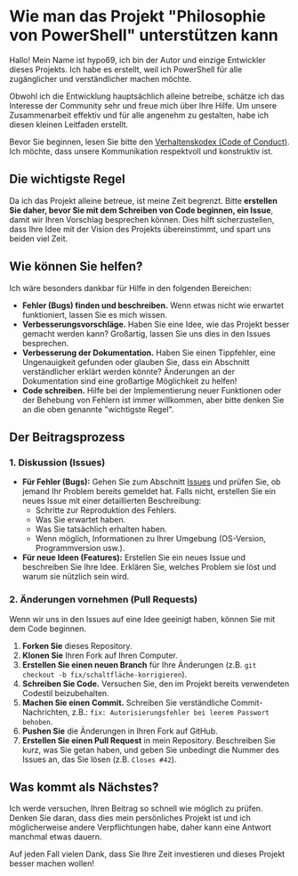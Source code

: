 # Wie man das Projekt "Philosophie von PowerShell" unterstützen kann

Hallo! Mein Name ist hypo69, ich bin der Autor und einzige Entwickler dieses Projekts. Ich habe es erstellt, weil ich PowerShell für alle zugänglicher und verständlicher machen möchte.

Obwohl ich die Entwicklung hauptsächlich alleine betreibe, schätze ich das Interesse der Community sehr und freue mich über Ihre Hilfe. Um unsere Zusammenarbeit effektiv und für alle angenehm zu gestalten, habe ich diesen kleinen Leitfaden erstellt.

Bevor Sie beginnen, lesen Sie bitte den [Verhaltenskodex (Code of Conduct)](CODE_OF_CONDUCT.md). Ich möchte, dass unsere Kommunikation respektvoll und konstruktiv ist.

## Die wichtigste Regel

Da ich das Projekt alleine betreue, ist meine Zeit begrenzt. Bitte **erstellen Sie daher, bevor Sie mit dem Schreiben von Code beginnen, ein Issue**, damit wir Ihren Vorschlag besprechen können. Dies hilft sicherzustellen, dass Ihre Idee mit der Vision des Projekts übereinstimmt, und spart uns beiden viel Zeit.

## Wie können Sie helfen?

Ich wäre besonders dankbar für Hilfe in den folgenden Bereichen:

*   **Fehler (Bugs) finden und beschreiben.** Wenn etwas nicht wie erwartet funktioniert, lassen Sie es mich wissen.
*   **Verbesserungsvorschläge.** Haben Sie eine Idee, wie das Projekt besser gemacht werden kann? Großartig, lassen Sie uns dies in den Issues besprechen.
*   **Verbesserung der Dokumentation.** Haben Sie einen Tippfehler, eine Ungenauigkeit gefunden oder glauben Sie, dass ein Abschnitt verständlicher erklärt werden könnte? Änderungen an der Dokumentation sind eine großartige Möglichkeit zu helfen!
*   **Code schreiben.** Hilfe bei der Implementierung neuer Funktionen oder der Behebung von Fehlern ist immer willkommen, aber bitte denken Sie an die oben genannte "wichtigste Regel".

## Der Beitragsprozess

### 1. Diskussion (Issues)

*   **Für Fehler (Bugs):** Gehen Sie zum Abschnitt [Issues](https://github.com/hypo69/The-Philosophy-of-PowerShell-ru/issues) und prüfen Sie, ob jemand Ihr Problem bereits gemeldet hat. Falls nicht, erstellen Sie ein neues Issue mit einer detaillierten Beschreibung:
    *   Schritte zur Reproduktion des Fehlers.
    *   Was Sie erwartet haben.
    *   Was Sie tatsächlich erhalten haben.
    *   Wenn möglich, Informationen zu Ihrer Umgebung (OS-Version, Programmversion usw.).
*   **Für neue Ideen (Features):** Erstellen Sie ein neues Issue und beschreiben Sie Ihre Idee. Erklären Sie, welches Problem sie löst und warum sie nützlich sein wird.

### 2. Änderungen vornehmen (Pull Requests)

Wenn wir uns in den Issues auf eine Idee geeinigt haben, können Sie mit dem Code beginnen.

1.  **Forken Sie** dieses Repository.
2.  **Klonen Sie** Ihren Fork auf Ihren Computer.
3.  **Erstellen Sie einen neuen Branch** für Ihre Änderungen (z.B. `git checkout -b fix/schaltfläche-korrigieren`).
4.  **Schreiben Sie Code.** Versuchen Sie, den im Projekt bereits verwendeten Codestil beizubehalten.
5.  **Machen Sie einen Commit.** Schreiben Sie verständliche Commit-Nachrichten, z.B.: `fix: Autorisierungsfehler bei leerem Passwort behoben`.
6.  **Pushen Sie** die Änderungen in Ihren Fork auf GitHub.
7.  **Erstellen Sie einen Pull Request** in mein Repository. Beschreiben Sie kurz, was Sie getan haben, und geben Sie unbedingt die Nummer des Issues an, das Sie lösen (z.B. `Closes #42`).

## Was kommt als Nächstes?

Ich werde versuchen, Ihren Beitrag so schnell wie möglich zu prüfen. Denken Sie daran, dass dies mein persönliches Projekt ist und ich möglicherweise andere Verpflichtungen habe, daher kann eine Antwort manchmal etwas dauern.

Auf jeden Fall vielen Dank, dass Sie Ihre Zeit investieren und dieses Projekt besser machen wollen!
